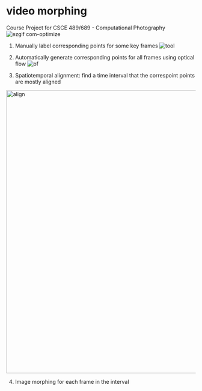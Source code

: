 # video morphing
Course Project for CSCE 489/689 - Computational Photography
![ezgif com-optimize](https://user-images.githubusercontent.com/5975007/90946959-aac9ca80-e3f7-11ea-86c4-f014ff9fbccf.gif)

1. Manually label corresponding points for some key frames
![tool](https://user-images.githubusercontent.com/5975007/90946854-ab159600-e3f6-11ea-9507-9217f9343a17.png)

2. Automatically generate corresponding points for all frames using optical flow
![of](https://user-images.githubusercontent.com/5975007/90946865-c7b1ce00-e3f6-11ea-9740-04b83887b878.png)

3. Spatiotemporal alignment: find a time interval that the correspoint points are mostly aligned
<img width="754" alt="align" src="https://user-images.githubusercontent.com/5975007/90946887-09427900-e3f7-11ea-8e9e-3fa5cccd22a6.png">

4. Image morphing for each frame in the interval
